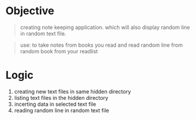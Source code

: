 # Objective

> creating note keeping application. which will also display random line in random text file.

> use: to take notes from books you read and read random line from random book from your readlist

# Logic

1. creating new text files in same hidden directory
2. listing text files in the hidden directory
3. incerting data in selected text file
4. reading random line in random text file
